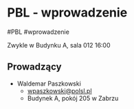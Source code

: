 # PBL - wprowadzenie
#PBL #wprowadzenie 

Zwykle w Budynku A, sala 012 16:00

## Prowadzący
- Waldemar Paszkowski
	- wpaszkowski@polsl.pl
	- Budynek A, pokój 205 w Zabrzu